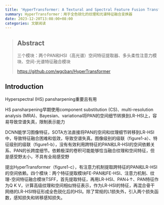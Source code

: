 ```yaml
---
title: 'HyperTransformer: A Textural and Spectral Feature Fusion Transformer for Pansharpening'
summary: HyperTransformer：用于全色锐化的纹理和光谱特征融合变换器
date: 2023-12-20T13:08:00+08:00
categories: 文献阅读
---
```


> ## Abstract
>
> 三个模块：两个PAN和HSI（高光谱）空间特征提取器、多头柔性注意力模块、空间-光谱特征融合模块
>
> <https://github.com/wgcban/HyperTransformer>

## Introduction

Hyperspectral (HS) pansharpening重要且有用

HS pansharpening早期使用component substitution (CS)、multi-resolution analysis (MRA)、Bayesian、variational将PAN的空间细节转换到LR-HSI上，容易导致空谱失真，限制表示能力

DCNN能学习图像特征，SOTA方法直接将PAN的空间和纹理细节转移到LR-HSI中，导致特征融合困难和低效，导致空谱失真。图像级别的级联（figure1-a）、特征级别的级联（figure1-b），没有有效利用跨特征的PAN和LR-HSI的空间依赖关系、PAN的长跨度细节。依赖极深的卷积可能能够恰当融合纹理和空间特征，但是感受野太小，不具有全局感受野

提出HyperTransformer（figure1-c），有注意力机制提取跨特征的PAN和LR-HSI的空间依赖。四个模块：两个特征提取模块FE-PAN和FE-HSI、注意力机制、纹理-空间特征融合模块TSFF，首先提取特征，再用LR-HSI、PAN↓↑、PAN特征作为Q K V，计算高级纹理和空间相似特征表示，作为LR-HSI的特征，再混合骨干网络的LR-HSI特征形成全色锐化后的HSI。除了常规的L1损失外，引入两个损失函数，感知损失和转移感知损失。
